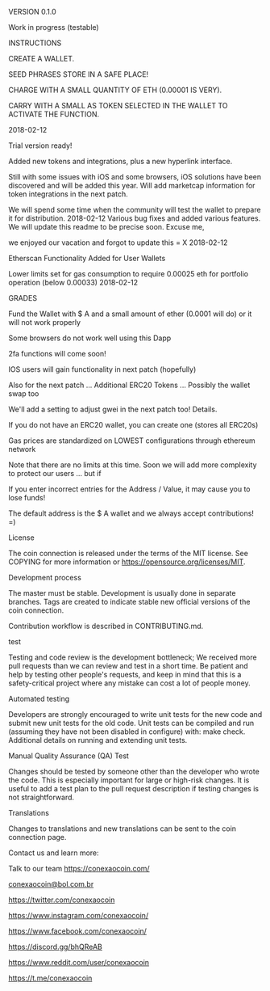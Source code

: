    VERSION 0.1.0
   

Work in progress (testable)

INSTRUCTIONS

CREATE A WALLET.

SEED PHRASES STORE IN A SAFE PLACE!

CHARGE WITH A SMALL QUANTITY OF ETH (0.00001 IS VERY).

CARRY WITH A SMALL AS TOKEN SELECTED IN THE WALLET TO ACTIVATE THE FUNCTION.

2018-02-12

Trial version ready!

Added new tokens and integrations, plus a new hyperlink interface.

Still with some issues with iOS and some browsers, iOS solutions have been discovered and will be added this year. Will add marketcap information for token integrations in the next patch.

We will spend some time when the community will test the wallet to prepare it for distribution. 2018-02-12 Various bug fixes and added various features. We will update this readme to be precise soon. Excuse me,

we enjoyed our vacation and forgot to update this = X 2018-02-12

Etherscan Functionality Added for User Wallets

Lower limits set for gas consumption to require 0.00025 eth for portfolio operation (below 0.00033) 2018-02-12

GRADES

Fund the Wallet with $ A and a small amount of ether (0.0001 will do) or it will not work properly

Some browsers do not work well using this Dapp

2fa functions will come soon!

IOS users will gain functionality in next patch (hopefully)

Also for the next patch ... Additional ERC20 Tokens ... Possibly the wallet swap too

We'll add a setting to adjust gwei in the next patch too! Details.

If you do not have an ERC20 wallet, you can create one (stores all ERC20s)

Gas prices are standardized on LOWEST configurations through ethereum network

Note that there are no limits at this time. Soon we will add more complexity to protect our users ... but if

If you enter incorrect entries for the Address / Value, it may cause you to lose funds!

The default address is the $ A wallet and we always accept contributions! =)

License

The coin connection is released under the terms of the MIT license. See COPYING for more information or https://opensource.org/licenses/MIT.

Development process

The master must be stable. Development is usually done in separate branches. Tags are created to indicate stable new official versions of the coin connection.

Contribution workflow is described in CONTRIBUTING.md.

test

Testing and code review is the development bottleneck; We received more pull requests than we can review and test in a short time. Be patient and help by testing other people's requests, and keep in mind that this is a safety-critical project where any mistake can cost a lot of people money.

Automated testing

Developers are strongly encouraged to write unit tests for the new code and submit new unit tests for the old code. Unit tests can be compiled and run (assuming they have not been disabled in configure) with: make check. Additional details on running and extending unit tests.

Manual Quality Assurance (QA) Test

Changes should be tested by someone other than the developer who wrote the code. This is especially important for large or high-risk changes. It is useful to add a test plan to the pull request description if testing changes is not straightforward.

Translations

Changes to translations and new translations can be sent to the coin connection page.

Contact us and learn more:

Talk to our team https://conexaocoin.com/

conexaocoin@bol.com.br



https://twitter.com/conexaocoin

https://www.instagram.com/conexaocoin/

https://www.facebook.com/conexaocoin/

https://discord.gg/bhQReAB

https://www.reddit.com/user/conexaocoin

https://t.me/conexaocoin
